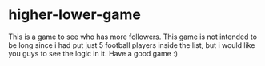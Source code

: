 # higher-lower-game
This is a game to see who has more followers. This game is not intended to be long since i had put just 5 football players inside the list, but i would like you guys to see the logic in it. Have a good game :) 
